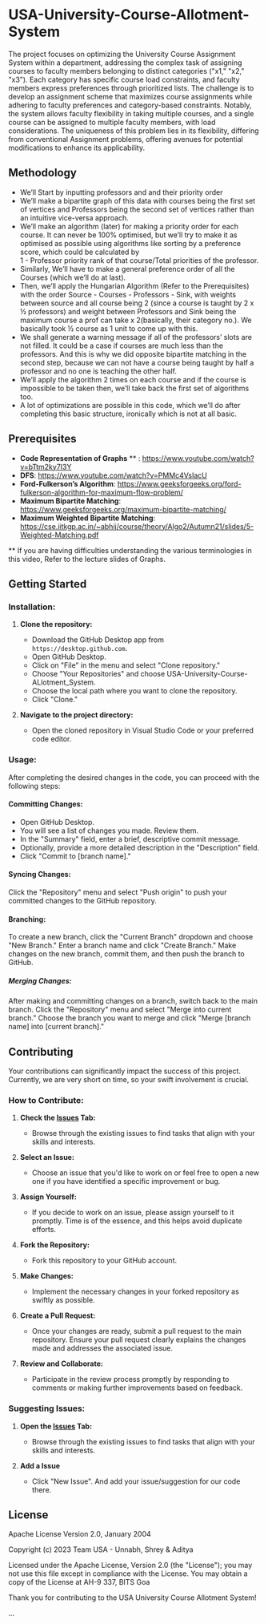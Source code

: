 # USA-University-Course-Allotment-System

The project focuses on optimizing the University Course Assignment System within a department, addressing the complex task of assigning courses to faculty members belonging to distinct categories ("x1," "x2," "x3"). Each category has specific course load constraints, and faculty members express preferences through prioritized lists. The challenge is to develop an assignment scheme that maximizes course assignments while adhering to faculty preferences and category-based constraints. Notably, the system allows faculty flexibility in taking multiple courses, and a single course can be assigned to multiple faculty members, with load considerations. The uniqueness of this problem lies in its flexibility, differing from conventional Assignment problems, offering avenues for potential modifications to enhance its applicability.

## Methodology

- We’ll Start by inputting professors and and their priority order 
- We’ll make a bipartite graph of this data with courses being the first set of vertices and  Professors being the second set of vertices rather than an intuitive vice-versa approach.
- We’ll make an algorithm (later) for making a priority order for each course. It can never be 100% optimised, but we’ll try to make it as optimised as possible using algorithms like sorting by a preference score, which could be calculated by<br>
1 -  Professor priority rank of that course/Total priorities of the professor.
- Similarly, We’ll have to make a general preference order of all the Courses (which we’ll do at last).
- Then, we’ll apply the Hungarian Algorithm (Refer to the Prerequisites) with the order Source - Courses - Professors - Sink, with weights between source and all course being 2 (since a course is taught by 2 x ½ professors) and weight between Professors and Sink being the maximum course a prof can take x 2(basically, their category no.). We basically took ½ course as 1 unit to come up with this. 
- We shall generate a warning message if all of the professors’ slots are not filled. It could be a case if courses are much less than the professors. And this is why we did opposite bipartite matching in the second step, because we can not have a course being taught by half a professor and no one is teaching the other half.
- We’ll apply the algorithm 2 times on each course and if the course is impossible to be taken then, we’ll take back the first set of algorithms too.
- A lot of optimizations are possible in this code, which we’ll do after completing this basic structure, ironically which is not at all basic.


## Prerequisites


- **Code Representation of Graphs** ** : https://www.youtube.com/watch?v=bTtm2ky7I3Y
- **DFS**: https://www.youtube.com/watch?v=PMMc4VsIacU
- **Ford-Fulkerson’s Algorithm**: https://www.geeksforgeeks.org/ford-fulkerson-algorithm-for-maximum-flow-problem/
- **Maximum Bipartite Matching**: https://www.geeksforgeeks.org/maximum-bipartite-matching/
- **Maximum Weighted Bipartite Matching**: https://cse.iitkgp.ac.in/~abhij/course/theory/Algo2/Autumn21/slides/5-Weighted-Matching.pdf

** If you are having difficulties understanding the various terminologies in this video, Refer to the lecture slides of Graphs.


## Getting Started

### Installation:

1. **Clone the repository:**
   - Download the GitHub Desktop app from `https://desktop.github.com`.
   - Open GitHub Desktop.
   - Click on "File" in the menu and select "Clone repository."
   - Choose "Your Repositories" and choose USA-University-Course-ALlotment_System.
   - Choose the local path where you want to clone the repository.
   - Click "Clone."

 2. **Navigate to the project directory:**
    - Open the cloned repository in Visual Studio Code or your preferred code editor.

### Usage:

After completing the desired changes in the code, you can proceed with the following steps:

#### Committing Changes:
- Open GitHub Desktop.
- You will see a list of changes you made. Review them.
- In the "Summary" field, enter a brief, descriptive commit message.
- Optionally, provide a more detailed description in the "Description" field.
- Click "Commit to [branch name]."
  
#### Syncing Changes:
Click the "Repository" menu and select "Push origin" to push your committed changes to the GitHub repository.

#### Branching:
To create a new branch, click the "Current Branch" dropdown and choose "New Branch."
Enter a branch name and click "Create Branch."
Make changes on the new branch, commit them, and then push the branch to GitHub.

##### Merging Changes:
After making and committing changes on a branch, switch back to the main branch.
Click the "Repository" menu and select "Merge into current branch."
Choose the branch you want to merge and click "Merge [branch name] into [current branch]."

## Contributing

Your contributions can significantly impact the success of this project. Currently, we are very short on time, so your swift involvement is crucial.

### How to Contribute:

1. **Check the [Issues](../../issues) Tab:**
   - Browse through the existing issues to find tasks that align with your skills and interests.

2. **Select an Issue:**
   - Choose an issue that you'd like to work on or feel free to open a new one if you have identified a specific improvement or bug.

3. **Assign Yourself:**
   - If you decide to work on an issue, please assign yourself to it promptly. Time is of the essence, and this helps avoid duplicate efforts.

4. **Fork the Repository:**
   - Fork this repository to your GitHub account.

5. **Make Changes:**
   - Implement the necessary changes in your forked repository as swiftly as possible.

6. **Create a Pull Request:**
   - Once your changes are ready, submit a pull request to the main repository. Ensure your pull request clearly explains the changes made and addresses the associated issue.

7. **Review and Collaborate:**
   - Participate in the review process promptly by responding to comments or making further improvements based on feedback.

### Suggesting Issues:

1. **Open the [Issues](../../issues) Tab:**
   - Browse through the existing issues to find tasks that align with your skills and interests.
     
2. **Add a Issue**
   - Click "New Issue". And add your issue/suggestion for our code there.

## License

Apache License
Version 2.0, January 2004

Copyright (c) 2023 Team USA - Unnabh, Shrey & Aditya

Licensed under the Apache License, Version 2.0 (the "License");
you may not use this file except in compliance with the License.
You may obtain a copy of the License at AH-9 337, BITS Goa

Thank you for contributing to the USA University Course Allotment System!

...

